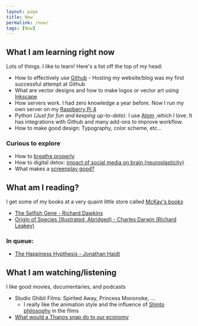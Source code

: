 ```yaml
---
layout: page
title: Now
permalink: /now/
tags: [Now]
---
```


## What I am learning right now
Lots of things. I like to learn! Here's a list off the top of my head:
* How to effectively use [Github](https://github.com/) - Hosting my website/blog was my first successful attempt at Github
* What are vector designs and how to make logos or vector art using [Inkscape](https://inkscape.org/)
* How servers work. I had zero knowledge a year before. Now I run my own server on my [Raspberry Pi 4](https://www.raspberrypi.org/)
* Python *(Just for fun and keeping up-to-date)*. I use [Atom](https://atom.io/) ,which I love. It has integrations with Github and many add-ons to improve workflow.
* How to make good design: Typography, color scheme, etc...

### Curious to explore
* How to [breathe properly](https://www.youtube.com/watch?v=U5o9b2RVC2E)
* How to digital detox: [impact of social media on brain (neuroplasticity)](https://www.youtube.com/watch?v=gLJowTOkZVo)
* What makes a [screenplay good?](https://www.youtube.com/watch?v=zSQZvAKfwvA)

## What am I reading?
I get some of my books at a very quaint little store called [McKay's books](http://www.mckaybooks.com/)
* [The Selfish Gene - Richard Dawkins](https://www.amazon.com/Selfish-Gene-Anniversary-Landmark-Paperback/dp/B0722G5V92/ref=sr_1_3?dchild=1&keywords=selfish+gene&qid=1596147426&s=books&sr=1-3)
* [Origin of Species (Illustrated, Abridged) - Charles Darwin (Richard Leakey)](https://www.amazon.com/Illustrated-Origin-Species-Abridged/dp/0809057352/ref=sr_1_2?dchild=1&keywords=Origin+of+Species+%28Illustrated%2C+Abridged%29&qid=1596147461&s=books&sr=1-2)

### In queue:
* [The Happiness Hypthesis - Jonathan Haidt](https://www.amazon.com/Happiness-Hypothesis-Finding-Modern-Ancient/dp/0465028020)

## What I am watching/listening
I like good movies, documentaries, and podcasts
* Studio Ghibli Films: Spirited Away, Princess Mononoke, ...
  - I really like the animation style and the influence of [Shinto philosophy](https://www.youtube.com/watch?v=es8iacHu1PA) in the films
* [What would a Thanos snap do to our economy](https://www.youtube.com/watch?v=_h_sWNsGssg)
